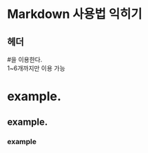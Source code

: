 # Markdown 사용법 익히기   
## 헤더   
#을 이용한다.   
1~6개까지만 이용 가능   
# example.  
## example.  
### example   
